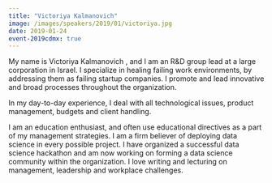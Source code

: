 ```yaml
---
title: "Victoriya Kalmanovich"
image: /images/speakers/2019/01/victoriya.jpg
date: 2019-01-24
event-2019cdmx: true
---
```


My name is Victoriya Kalmanovich , and I am an R&amp;D group lead at a large corporation in Israel. I specialize in healing failing work environments, by addressing them as failing startup companies. I promote and lead innovative and broad processes throughout the organization.

In my day-to-day experience, I deal with all technological issues, product management, budgets and client handling.

I am an education enthusiast, and often use educational directives as a part of my management strategies. I am a firm believer of deploying data science in every possible project. I have organized a successful data science hackathon and am now working on forming a data science community within the organization. I love writing and lecturing on management, leadership and workplace challenges.